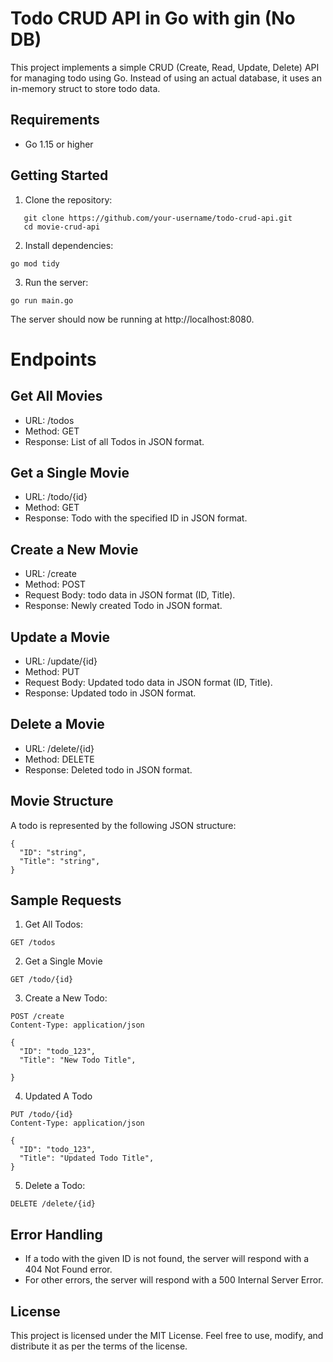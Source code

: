 # Todo CRUD API in Go with gin (No DB)

This project implements a simple CRUD (Create, Read, Update, Delete) API for managing todo using Go. Instead of using an actual database, it uses an in-memory struct to store todo data.

## Requirements

- Go 1.15 or higher

## Getting Started

1. Clone the repository:

```
   git clone https://github.com/your-username/todo-crud-api.git
   cd movie-crud-api
```

2. Install dependencies:

```
go mod tidy
```

3. Run the server:

```
go run main.go
```

The server should now be running at http://localhost:8080.

# Endpoints

## Get All Movies

- URL: /todos
- Method: GET
- Response: List of all Todos in JSON format.

## Get a Single Movie

- URL: /todo/{id}
- Method: GET
- Response: Todo with the specified ID in JSON format.

## Create a New Movie

- URL: /create
- Method: POST
- Request Body: todo data in JSON format (ID, Title).
- Response: Newly created Todo in JSON format.

## Update a Movie

- URL: /update/{id}
- Method: PUT
- Request Body: Updated todo data in JSON format (ID, Title).
- Response: Updated todo in JSON format.

## Delete a Movie

- URL: /delete/{id}
- Method: DELETE
- Response: Deleted todo in JSON format.

## Movie Structure

A todo is represented by the following JSON structure:

```
{
  "ID": "string",
  "Title": "string",
}

```

## Sample Requests

1. Get All Todos:

```
GET /todos
```

2. Get a Single Movie

```
GET /todo/{id}

```

3. Create a New Todo:

```
POST /create
Content-Type: application/json

{
  "ID": "todo_123",
  "Title": "New Todo Title",

}

```

4. Updated A Todo

```
PUT /todo/{id}
Content-Type: application/json

{
  "ID": "todo_123",
  "Title": "Updated Todo Title",
}

```

5. Delete a Todo:

```
DELETE /delete/{id}

```

## Error Handling

- If a todo with the given ID is not found, the server will respond with a 404 Not Found error.
- For other errors, the server will respond with a 500 Internal Server Error.

## License

This project is licensed under the MIT License. Feel free to use, modify, and distribute it as per the terms of the license.
